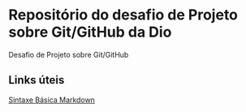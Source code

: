 # Repositório do desafio de Projeto sobre Git/GitHub da Dio
Desafio de Projeto sobre Git/GitHub

## Links úteis
[Sintaxe Básica Markdown](https://www.markdownguide.org/basic-syntax/)
